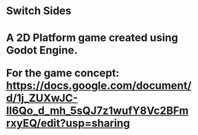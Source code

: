 <h1>Switch Sides<h1>

A 2D Platform game created using Godot Engine.

For the game concept: https://docs.google.com/document/d/1j_ZUXwJC-Il6Qo_d_mh_5sQJ7z1wufY8Vc2BFmrxyEQ/edit?usp=sharing